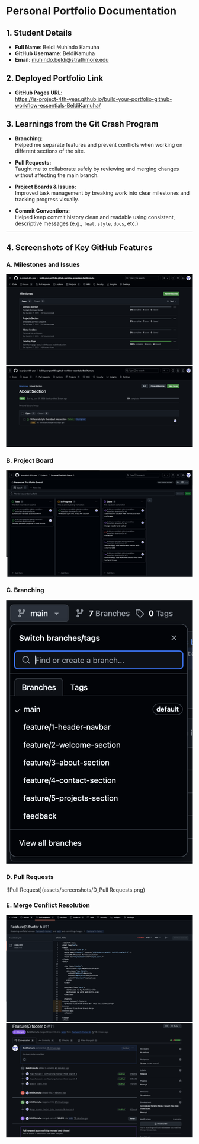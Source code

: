 # Personal Portfolio Documentation

## 1. Student Details

- **Full Name**: Beldi Muhindo Kamuha
- **GitHub Username**: BeldiKamuha
- **Email**: muhindo.beldi@strathmore.edu

## 2. Deployed Portfolio Link

- **GitHub Pages URL**:  
  https://is-project-4th-year.github.io/build-your-portfolio-github-workflow-essentials-BeldiKamuha/

## 3. Learnings from the Git Crash Program

- **Branching:**  
Helped me separate features and prevent conflicts when working on different sections of the site.

- **Pull Requests:**  
Taught me to collaborate safely by reviewing and merging changes without affecting the main branch.

- **Project Boards & Issues:**  
Improved task management by breaking work into clear milestones and tracking progress visually.

- **Commit Conventions:**  
Helped keep commit history clean and readable using consistent, descriptive messages (e.g., `feat`, `style`, `docs`, etc.)

---
## 4. Screenshots of Key GitHub Features

### A. Milestones and Issues
![Milestones and Issues](assets/screenshots/A_Milestones_and_Issues_1.png)
![Milestones and Issues](assets/screenshots/A_Milestones_and_Issues_2.png)

### B. Project Board
![Project Board](assets/screenshots/B_ProjectBoard.png)

### C. Branching
![Branch List](assets/screenshots/C_Branching.png)

### D. Pull Requests
![Pull Request](assets/screenshots/D_Pull Requests.png)

### E. Merge Conflict Resolution
![Conflict Resolved](assets/screenshots/E_MergeConflictResolution_1.png)
![Conflict Resolved](assets/screenshots/E_MergeConflictResolution_2.png)